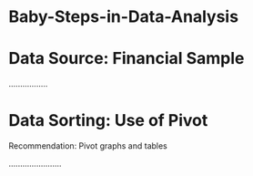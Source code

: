 # Baby-Steps-in-Data-Analysis

# Data Source: Financial Sample

.................

# Data Sorting: Use of Pivot

Recommendation: Pivot graphs and tables

.......................

